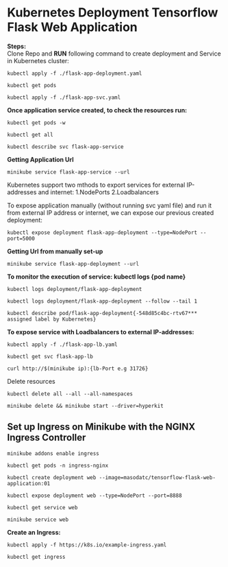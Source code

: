 # Kubernetes Deployment Tensorflow Flask Web Application
**Steps:**  <br>
Clone Repo and **RUN** following command to create deployment and Service in Kubernetes cluster: <br>
```
kubectl apply -f ./flask-app-deployment.yaml 
```
```
kubectl get pods
```
```
kubectl apply -f ./flask-app-svc.yaml 
```
**Once application service created, to check the resources run:**  <br>
```
kubectl get pods -w 
```
```
kubectl get all 
```
```
kubectl describe svc flask-app-service
```
**Getting Application Url**  <br>
```
minikube service flask-app-service --url
```
Kubernetes support two mthods to export services for external IP-addresses and internet: 1.NodePorts 2.Loadbalancers  <br>

To expose application manually (without running svc yaml file) and run it from external IP address or internet, we can expose our previous created deployment:  <br>
```
kubectl expose deployment flask-app-deployment --type=NodePort --port=5000 
```
**Getting Url from manually set-up**  <br>
```
minikube service flask-app-deployment --url
```
**To monitor the execution of service: kubectl logs {pod name}**  <br>
```
kubectl logs deployment/flask-app-deployment
```
```
kubectl logs deployment/flask-app-deployment --follow --tail 1
```
```
kubectl describe pod/flask-app-deployment{-548d85c4bc-rtv67*** assigned label by Kubernetes}
```  
**To expose service with Loadbalancers to external IP-addresses:**  <br>
```
kubectl apply -f ./flask-app-lb.yaml
```
```
kubectl get svc flask-app-lb
```
```
curl http://$(minikube ip):{lb-Port e.g 31726}
```
Delete resources <br>
```
kubectl delete all --all --all-namespaces
```
```
minikube delete && minikube start --driver=hyperkit
```
## Set up Ingress on Minikube with the NGINX Ingress Controller <br>
```
minikube addons enable ingress 
```
```
kubectl get pods -n ingress-nginx 
```
```
kubectl create deployment web --image=masodatc/tensorflow-flask-web-application:01
```
```
kubectl expose deployment web --type=NodePort --port=8888 
```
```
kubectl get service web 
```
```
minikube service web 
```
**Create an Ingress:**  <br>
```
kubectl apply -f https://k8s.io/example-ingress.yaml 
```
```
kubectl get ingress
```

